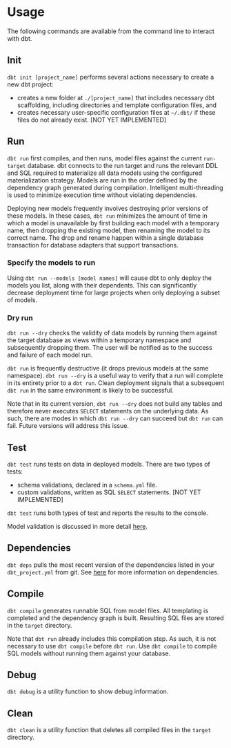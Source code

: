 # Usage

The following commands are available from the command line to interact with dbt.

## Init

`dbt init [project_name]` performs several actions necessary to create a new dbt project:

- creates a new folder at `./[project_name]` that includes necessary dbt scaffolding, including directories and template configuration files, and
- creates necessary user-specific configuration files at `~/.dbt/` if these files do not already exist. [NOT YET IMPLEMENTED]

## Run

`dbt run` first compiles, and then runs, model files against the current `run-target` database. dbt connects to the run target and runs the relevant DDL and SQL required to materialize all data models using the configured materialization strategy. Models are run in the order defined by the dependency graph generated during compilation. Intelligent multi-threading is used to minimize execution time without violating dependencies.

Deploying new models frequently involves destroying prior versions of these models. In these cases, `dbt run` minimizes the amount of time in which a model is unavailable by first building each model with a temporary name, then dropping the existing model, then renaming the model to its correct name. The drop and rename happen within a single database transaction for database adapters that support transactions.

### Specify the models to run

Using `dbt run --models [model names]` will cause dbt to only deploy the models you list, along with their dependents. This can significantly decrease deployment time for large projects when only deploying a subset of models.

### Dry run

`dbt run --dry` checks the validity of data models by running them against the target database as views within a temporary namespace and subsequently dropping them. The user will be notified as to the success and failure of each model run.

`dbt run` is frequently destructive (it drops previous models at the same namespace). `dbt run --dry` is a useful way to verify that a run will complete in its entirety prior to a `dbt run`. Clean deployment signals that a subsequent `dbt run` in the same environment is likely to be successful.

Note that in its current version, `dbt run --dry` does not build any tables and therefore never executes `SELECT` statements on the underlying data. As such, there are modes in which `dbt run --dry` can succeed but `dbt run` can fail. Future versions will address this issue.

## Test

`dbt test` runs tests on data in deployed models. There are two types of tests:
- schema validations, declared in a `schema.yml` file.
- custom validations, written as SQL `SELECT` statements. [NOT YET IMPLEMENTED]

`dbt test` runs both types of test and reports the results to the console.

Model validation is discussed in more detail [here](model-validation/).

## Dependencies

`dbt deps` pulls the most recent version of the dependencies listed in your `dbt_project.yml` from git. See [here](package-management/) for more information on dependencies.

## Compile

`dbt compile` generates runnable SQL from model files. All templating is completed and the dependency graph is built. Resulting SQL files are stored in the `target` directory.

Note that `dbt run` already includes this compilation step. As such, it is not necessary to use `dbt compile` before `dbt run`. Use `dbt compile` to compile SQL models without running them against your database.

## Debug

`dbt debug` is a utility function to show debug information.

## Clean

`dbt clean` is a utility function that deletes all compiled files in the `target` directory.
